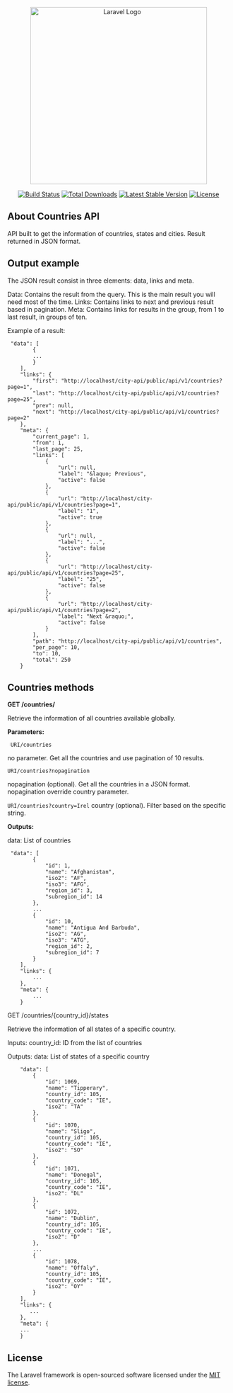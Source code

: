 <p align="center"><a href="https://laravel.com" target="_blank"><img src="https://raw.githubusercontent.com/laravel/art/master/logo-lockup/5%20SVG/2%20CMYK/1%20Full%20Color/laravel-logolockup-cmyk-red.svg" width="400" alt="Laravel Logo"></a></p>

<p align="center">
<a href="https://github.com/laravel/framework/actions"><img src="https://github.com/laravel/framework/workflows/tests/badge.svg" alt="Build Status"></a>
<a href="https://packagist.org/packages/laravel/framework"><img src="https://img.shields.io/packagist/dt/laravel/framework" alt="Total Downloads"></a>
<a href="https://packagist.org/packages/laravel/framework"><img src="https://img.shields.io/packagist/v/laravel/framework" alt="Latest Stable Version"></a>
<a href="https://packagist.org/packages/laravel/framework"><img src="https://img.shields.io/packagist/l/laravel/framework" alt="License"></a>
</p>

## About Countries API

API built to get the information of countries, states and cities. Result returned in JSON format.

## Output example

The JSON result consist in three elements: data, links and meta.

Data: Contains the result from the query. This is the main result you will need most of the time.
Links: Contains links to next and previous result based in pagination.
Meta: Contains links for results in the group, from 1 to last result, in groups of ten.

Example of a result:

``` 
 "data": [
        {
        ...
        }
    ],
    "links": {
        "first": "http://localhost/city-api/public/api/v1/countries?page=1",
        "last": "http://localhost/city-api/public/api/v1/countries?page=25",
        "prev": null,
        "next": "http://localhost/city-api/public/api/v1/countries?page=2"
    },
    "meta": {
        "current_page": 1,
        "from": 1,
        "last_page": 25,
        "links": [
            {
                "url": null,
                "label": "&laquo; Previous",
                "active": false
            },
            {
                "url": "http://localhost/city-api/public/api/v1/countries?page=1",
                "label": "1",
                "active": true
            },
            {
                "url": null,
                "label": "...",
                "active": false
            },
            {
                "url": "http://localhost/city-api/public/api/v1/countries?page=25",
                "label": "25",
                "active": false
            },
            {
                "url": "http://localhost/city-api/public/api/v1/countries?page=2",
                "label": "Next &raquo;",
                "active": false
            }
        ],
        "path": "http://localhost/city-api/public/api/v1/countries",
        "per_page": 10,
        "to": 10,
        "total": 250
    }
```

## Countries methods

**GET /countries/**

Retrieve the information of all countries available globally.

**Parameters:**

``` URI/countries```

no parameter. Get all the countries and use pagination of 10 results.

``` URI/countries?nopagination ```

nopagination (optional). Get all the countries in a JSON format. nopagination override country parameter.

``` URI/countries?country=Irel ```
country (optional). Filter based on the specific string. 





**Outputs:**

data: List of countries

``` 
 "data": [
        {
            "id": 1,
            "name": "Afghanistan",
            "iso2": "AF",
            "iso3": "AFG",
            "region_id": 3,
            "subregion_id": 14
        },
        ...
        {
            "id": 10,
            "name": "Antigua And Barbuda",
            "iso2": "AG",
            "iso3": "ATG",
            "region_id": 2,
            "subregion_id": 7
        }
    ],
    "links": {
        ...
    },
    "meta": {
        ...
    }
```

GET /countries/{country_id}/states

Retrieve the information of all states of a specific country.

Inputs:
country_id: ID from the list of countries

Outputs:
data: List of states of a specific country

```	
	"data": [
        {
            "id": 1069,
            "name": "Tipperary",
            "country_id": 105,
            "country_code": "IE",
            "iso2": "TA"
        },
        {
            "id": 1070,
            "name": "Sligo",
            "country_id": 105,
            "country_code": "IE",
            "iso2": "SO"
        },
        {
            "id": 1071,
            "name": "Donegal",
            "country_id": 105,
            "country_code": "IE",
            "iso2": "DL"
        },
        {
            "id": 1072,
            "name": "Dublin",
            "country_id": 105,
            "country_code": "IE",
            "iso2": "D"
        },
        ...
        {
            "id": 1078,
            "name": "Offaly",
            "country_id": 105,
            "country_code": "IE",
            "iso2": "OY"
        }
    ],
    "links": {
       ...
    },
    "meta": {
	...
    }
```

## License

The Laravel framework is open-sourced software licensed under the [MIT license](https://opensource.org/licenses/MIT).
